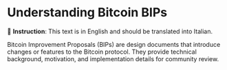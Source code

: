 # Understanding Bitcoin BIPs

📝 **Instruction**: This text is in English and should be translated into Italian.

Bitcoin Improvement Proposals (BIPs) are design documents that introduce changes or features to the Bitcoin protocol. They provide technical background, motivation, and implementation details for community review.